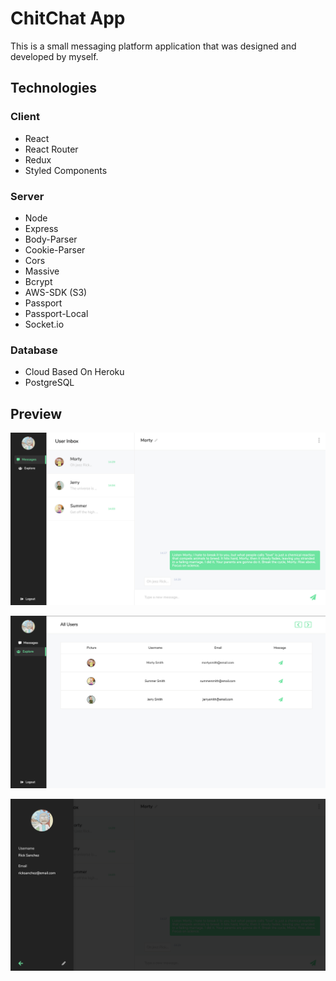 # ChitChat App

This is a small messaging platform application that was designed and developed by myself.

## Technologies

### Client

- React
- React Router
- Redux
- Styled Components

### Server

- Node
- Express
- Body-Parser
- Cookie-Parser
- Cors
- Massive
- Bcrypt
- AWS-SDK (S3)
- Passport
- Passport-Local
- Socket.io

### Database
- Cloud Based On Heroku
- PostgreSQL

## Preview
![User Inbox](Images/userinbox.png)

![User Dashboard](Images/userdash.png)

![User Profile](Images/userprofile.png)
